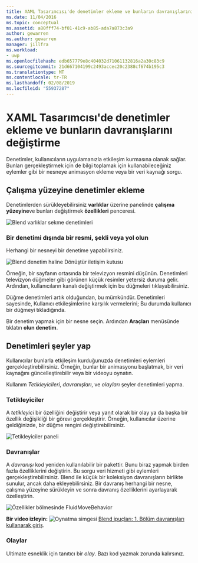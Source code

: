 ```yaml
---
title: XAML Tasarımcısı'de denetimler ekleme ve bunların davranışlarını değiştirme
ms.date: 11/04/2016
ms.topic: conceptual
ms.assetid: a80fff74-bf01-41c9-ab85-ada7a873c3a9
author: gewarren
ms.author: gewarren
manager: jillfra
ms.workload:
- uwp
ms.openlocfilehash: edb657779e8c404032d71061132816a2a30c83c9
ms.sourcegitcommit: 21d667104199c2493accec20c2388cf674b195c3
ms.translationtype: MT
ms.contentlocale: tr-TR
ms.lasthandoff: 02/08/2019
ms.locfileid: "55937287"
---
```

# <a name="insert-controls-and-modify-their-behavior-in-xaml-designer"></a>XAML Tasarımcısı'de denetimler ekleme ve bunların davranışlarını değiştirme

Denetimler, kullanıcıların uygulamanızla etkileşim kurmasına olanak sağlar. Bunları gerçekleştirmek için de bilgi toplamak için kullanabileceğiniz eylemler gibi bir nesneye animasyon ekleme veya bir veri kaynağı sorgu.

## <a name="add-controls-to-the-artboard"></a>Çalışma yüzeyine denetimler ekleme

Denetimlerden sürükleyebilirsiniz **varlıklar** üzerine panelinde **çalışma yüzeyine**ve bunları değiştirmek **özellikleri** penceresi.

![Blend varlıklar sekme denetimleri](../designers/media/blend_assetsflipview_xaml.png)

### <a name="make-a-control-out-of-an-image-shape-or-path"></a>Bir denetimi dışında bir resmi, şekli veya yol olun

Herhangi bir nesneyi bir denetime yapabilirsiniz.

![Blend denetim haline Dönüştür iletişim kutusu](../designers/media/blend_makeintocontrol_xaml.png)

Örneğin, bir sayfanın ortasında bir televizyon resmini düşünün. Denetimleri televizyon düğmeler gibi görünen küçük resimler yetersiz duruma gelir. Ardından, kullanıcıların kanalı değiştirmek için bu düğmeleri tıklayabilirsiniz.

Düğme denetimleri artık olduğundan, bu mümkündür. Denetimleri sayesinde, Kullanıcı etkileşimlerine karşılık vermelerini; Bu durumda kullanıcı bir düğmeyi tıkladığında.

Bir denetim yapmak için bir nesne seçin. Ardından **Araçları** menüsünde tıklatın **olun denetim**.

## <a name="make-controls-do-things"></a>Denetimleri şeyler yap

Kullanıcılar bunlarla etkileşim kurduğunuzda denetimleri eylemleri gerçekleştirebilirsiniz. Örneğin, bunlar bir animasyonu başlatmak, bir veri kaynağını güncelleştirebilir veya bir videoyu oynatın.

Kullanım *Tetikleyicileri*, *davranışları*, ve *olayları* şeyler denetimleri yapma.

### <a name="triggers"></a>Tetikleyiciler

A *tetikleyici* bir özelliğini değiştirir veya yanıt olarak bir olay ya da başka bir özellik değişikliği bir görevi gerçekleştirir. Örneğin, kullanıcılar üzerine geldiğinizde, bir düğme rengini değiştirebilirsiniz.

![Tetikleyiciler paneli](../designers/media/custom_button_blend_propertytriggerinfo.png)

### <a name="behaviors"></a>Davranışlar

A *davranışı* kod yeniden kullanılabilir bir pakettir. Bunu biraz yapmak birden fazla özelliklerini değiştirin. Bu sorgu veri hizmeti gibi eylemleri gerçekleştirebilirsiniz. Blend ile küçük bir koleksiyon davranışların birlikte sunulur, ancak daha ekleyebilirsiniz. Bir davranış herhangi bir nesne, çalışma yüzeyine sürükleyin ve sonra davranış özelliklerini ayarlayarak özelleştirin.

![Özellikler bölmesinde FluidMoveBehavior](../designers/media/b4_fluidmovebehaviorproperties_sample.png)

**Bir video izleyin:** ![Oynatma simgesi](../designers/media/bldadminconsoleinitialconfigicon.PNG) [Blend ipuçları: 1. Bölüm davranışları kullanarak giriş](http://www.bing.com/videos/search?q=Expression%20blend%20behaviors&qs=n&form=QBVR&pq=expression%20blend%20behavior&sc=4-25&sp=-1&sk=#view=detail&mid=CF0DD797ED84DE740904CF0DD797ED84DE740904).

### <a name="events"></a>Olaylar

Ultimate esneklik için tanıtıcı bir *olay*. Bazı kod yazmak zorunda kalırsınız.